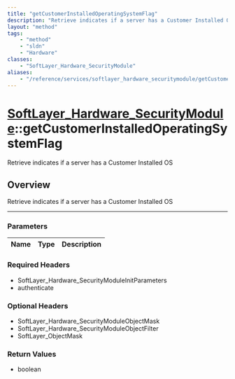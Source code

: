 ```yaml
---
title: "getCustomerInstalledOperatingSystemFlag"
description: "Retrieve indicates if a server has a Customer Installed OS"
layout: "method"
tags:
    - "method"
    - "sldn"
    - "Hardware"
classes:
    - "SoftLayer_Hardware_SecurityModule"
aliases:
    - "/reference/services/softlayer_hardware_securitymodule/getCustomerInstalledOperatingSystemFlag"
---
```

# [SoftLayer_Hardware_SecurityModule](/reference/services/SoftLayer_Hardware_SecurityModule)::getCustomerInstalledOperatingSystemFlag


Retrieve indicates if a server has a Customer Installed OS


## Overview 
Retrieve indicates if a server has a Customer Installed OS

-----

### Parameters 
|Name | Type | Description |
| --- | --- | --- |


### Required Headers
* SoftLayer_Hardware_SecurityModuleInitParameters
* authenticate


### Optional Headers
* SoftLayer_Hardware_SecurityModuleObjectMask
* SoftLayer_Hardware_SecurityModuleObjectFilter
* SoftLayer_ObjectMask

### Return Values
* boolean




